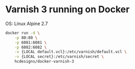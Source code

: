 # Varnish 3 running on Docker
OS: Linux Alpine 2.7

```sh
docker run -d \
    -p 80:80 \
    -p 6081:6081 \
    -p 6082:6082 \
    -v {LOCAL default.vcl}:/etc/varnish/default.vcl \
    -v {LOCAL secret}:/etc/varnish/secret \
    hcdesigns/docker-varnish-3
```
